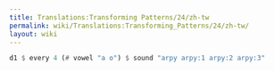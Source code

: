 ```yaml
---
title: Translations:Transforming Patterns/24/zh-tw
permalink: wiki/Translations:Transforming_Patterns/24/zh-tw/
layout: wiki
---
```


``` haskell
d1 $ every 4 (# vowel "a o") $ sound "arpy arpy:1 arpy:2 arpy:3"
```
